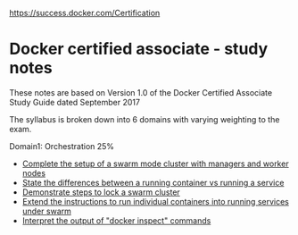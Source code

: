 https://success.docker.com/Certification

Docker certified associate - study notes
========================================

These notes are based on Version 1.0 of the Docker Certified Associate Study Guide dated September 2017

The syllabus is broken down into 6 domains with varying weighting to the exam.

Domain1: Orchestration 25%
  * [Complete the setup of a swarm mode cluster with managers and worker nodes](https://github.com/marktran888/docker-certified-associate/blob/draft/domain1/note1.md)
  * [State the differences between a running container vs running a service](https://github.com/marktran888/docker-certified-associate/blob/draft/domain1/note2.md)
  * [Demonstrate steps to lock a swarm cluster](https://github.com/marktran888/docker-certified-associate/blob/draft/domain1/note3.md)
  * [Extend the instructions to run individual containers into running services under swarm](https://github.com/marktran888/docker-certified-associate/blob/draft/domain1/note4.md)
  * [Interpret the output of "docker inspect" commands](https://github.com/marktran888/docker-certified-associate/blob/draft/domain1/note5.md)